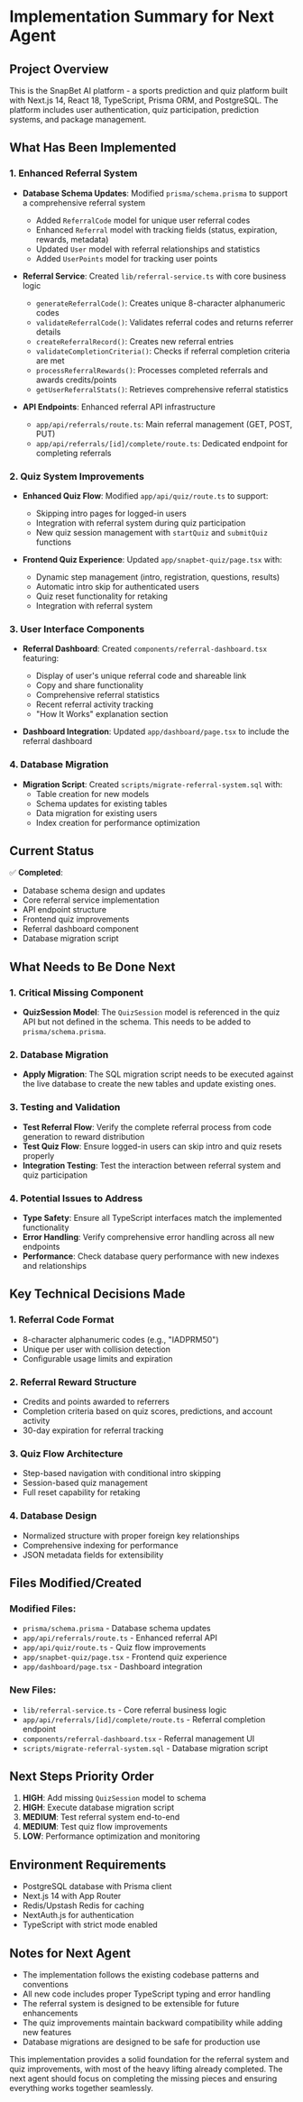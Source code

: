 # Implementation Summary for Next Agent

## Project Overview
This is the SnapBet AI platform - a sports prediction and quiz platform built with Next.js 14, React 18, TypeScript, Prisma ORM, and PostgreSQL. The platform includes user authentication, quiz participation, prediction systems, and package management.

## What Has Been Implemented

### 1. Enhanced Referral System
- **Database Schema Updates**: Modified `prisma/schema.prisma` to support a comprehensive referral system
  - Added `ReferralCode` model for unique user referral codes
  - Enhanced `Referral` model with tracking fields (status, expiration, rewards, metadata)
  - Updated `User` model with referral relationships and statistics
  - Added `UserPoints` model for tracking user points

- **Referral Service**: Created `lib/referral-service.ts` with core business logic
  - `generateReferralCode()`: Creates unique 8-character alphanumeric codes
  - `validateReferralCode()`: Validates referral codes and returns referrer details
  - `createReferralRecord()`: Creates new referral entries
  - `validateCompletionCriteria()`: Checks if referral completion criteria are met
  - `processReferralRewards()`: Processes completed referrals and awards credits/points
  - `getUserReferralStats()`: Retrieves comprehensive referral statistics

- **API Endpoints**: Enhanced referral API infrastructure
  - `app/api/referrals/route.ts`: Main referral management (GET, POST, PUT)
  - `app/api/referrals/[id]/complete/route.ts`: Dedicated endpoint for completing referrals

### 2. Quiz System Improvements
- **Enhanced Quiz Flow**: Modified `app/api/quiz/route.ts` to support:
  - Skipping intro pages for logged-in users
  - Integration with referral system during quiz participation
  - New quiz session management with `startQuiz` and `submitQuiz` functions

- **Frontend Quiz Experience**: Updated `app/snapbet-quiz/page.tsx` with:
  - Dynamic step management (intro, registration, questions, results)
  - Automatic intro skip for authenticated users
  - Quiz reset functionality for retaking
  - Integration with referral system

### 3. User Interface Components
- **Referral Dashboard**: Created `components/referral-dashboard.tsx` featuring:
  - Display of user's unique referral code and shareable link
  - Copy and share functionality
  - Comprehensive referral statistics
  - Recent referral activity tracking
  - "How It Works" explanation section

- **Dashboard Integration**: Updated `app/dashboard/page.tsx` to include the referral dashboard

### 4. Database Migration
- **Migration Script**: Created `scripts/migrate-referral-system.sql` with:
  - Table creation for new models
  - Schema updates for existing tables
  - Data migration for existing users
  - Index creation for performance optimization

## Current Status
✅ **Completed**:
- Database schema design and updates
- Core referral service implementation
- API endpoint structure
- Frontend quiz improvements
- Referral dashboard component
- Database migration script

## What Needs to Be Done Next

### 1. Critical Missing Component
- **QuizSession Model**: The `QuizSession` model is referenced in the quiz API but not defined in the schema. This needs to be added to `prisma/schema.prisma`.

### 2. Database Migration
- **Apply Migration**: The SQL migration script needs to be executed against the live database to create the new tables and update existing ones.

### 3. Testing and Validation
- **Test Referral Flow**: Verify the complete referral process from code generation to reward distribution
- **Test Quiz Flow**: Ensure logged-in users can skip intro and quiz resets properly
- **Integration Testing**: Test the interaction between referral system and quiz participation

### 4. Potential Issues to Address
- **Type Safety**: Ensure all TypeScript interfaces match the implemented functionality
- **Error Handling**: Verify comprehensive error handling across all new endpoints
- **Performance**: Check database query performance with new indexes and relationships

## Key Technical Decisions Made

### 1. Referral Code Format
- 8-character alphanumeric codes (e.g., "IADPRM50")
- Unique per user with collision detection
- Configurable usage limits and expiration

### 2. Referral Reward Structure
- Credits and points awarded to referrers
- Completion criteria based on quiz scores, predictions, and account activity
- 30-day expiration for referral tracking

### 3. Quiz Flow Architecture
- Step-based navigation with conditional intro skipping
- Session-based quiz management
- Full reset capability for retaking

### 4. Database Design
- Normalized structure with proper foreign key relationships
- Comprehensive indexing for performance
- JSON metadata fields for extensibility

## Files Modified/Created

### Modified Files:
- `prisma/schema.prisma` - Database schema updates
- `app/api/referrals/route.ts` - Enhanced referral API
- `app/api/quiz/route.ts` - Quiz flow improvements
- `app/snapbet-quiz/page.tsx` - Frontend quiz experience
- `app/dashboard/page.tsx` - Dashboard integration

### New Files:
- `lib/referral-service.ts` - Core referral business logic
- `app/api/referrals/[id]/complete/route.ts` - Referral completion endpoint
- `components/referral-dashboard.tsx` - Referral management UI
- `scripts/migrate-referral-system.sql` - Database migration script

## Next Steps Priority Order

1. **HIGH**: Add missing `QuizSession` model to schema
2. **HIGH**: Execute database migration script
3. **MEDIUM**: Test referral system end-to-end
4. **MEDIUM**: Test quiz flow improvements
5. **LOW**: Performance optimization and monitoring

## Environment Requirements
- PostgreSQL database with Prisma client
- Next.js 14 with App Router
- Redis/Upstash Redis for caching
- NextAuth.js for authentication
- TypeScript with strict mode enabled

## Notes for Next Agent
- The implementation follows the existing codebase patterns and conventions
- All new code includes proper TypeScript typing and error handling
- The referral system is designed to be extensible for future enhancements
- The quiz improvements maintain backward compatibility while adding new features
- Database migrations are designed to be safe for production use

This implementation provides a solid foundation for the referral system and quiz improvements, with most of the heavy lifting already completed. The next agent should focus on completing the missing pieces and ensuring everything works together seamlessly. 